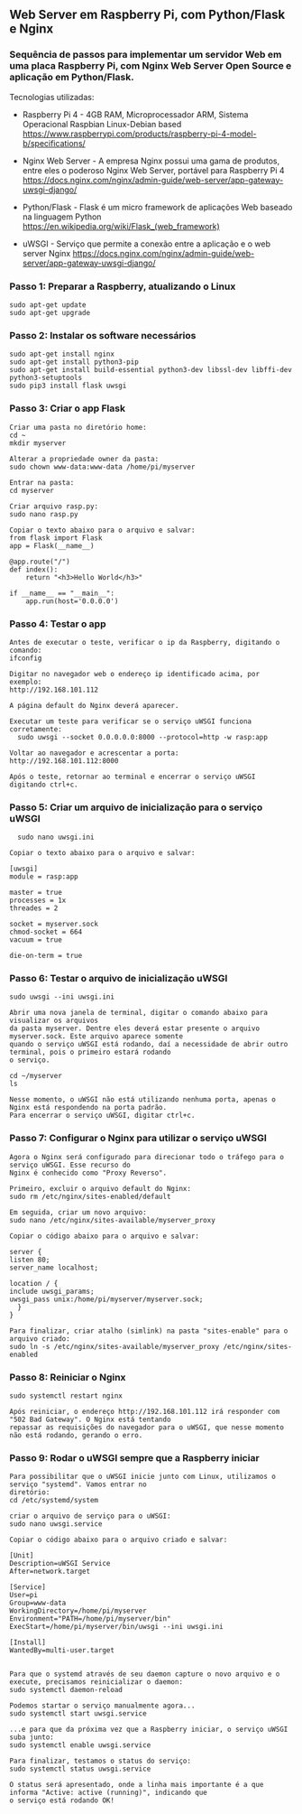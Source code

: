 ## Web Server em Raspberry Pi, com Python/Flask e Nginx

### Sequência de passos para implementar um servidor Web em uma placa Raspberry Pi, com Nginx Web Server Open Source e aplicação em Python/Flask.

Tecnologias utilizadas:

- Raspberry Pi 4 - 4GB RAM, Microprocessador ARM, Sistema Operacional Raspbian Linux-Debian based
    https://www.raspberrypi.com/products/raspberry-pi-4-model-b/specifications/
    
- Nginx Web Server - A empresa Nginx possui uma gama de produtos, entre eles o poderoso Nginx Web Server, portável para Raspberry Pi 4
    https://docs.nginx.com/nginx/admin-guide/web-server/app-gateway-uwsgi-django/
    
- Python/Flask - Flask é um micro framework de aplicações Web baseado na linguagem Python
    https://en.wikipedia.org/wiki/Flask_(web_framework)
    
- uWSGI - Serviço que permite a conexão entre a aplicação e o web server Nginx
    https://docs.nginx.com/nginx/admin-guide/web-server/app-gateway-uwsgi-django/

### Passo 1: Preparar a Raspberry, atualizando o Linux
	sudo apt-get update 
	sudo apt-get upgrade
  
### Passo 2: Instalar os software necessários
	sudo apt-get install nginx
	sudo apt-get install python3-pip
	sudo apt-get install build-essential python3-dev libssl-dev libffi-dev python3-setuptools
	sudo pip3 install flask uwsgi

### Passo 3: Criar o app Flask
	Criar uma pasta no diretório home:
	cd ~
	mkdir myserver
  
	Alterar a propriedade owner da pasta:
	sudo chown www-data:www-data /home/pi/myserver
  
	Entrar na pasta:
	cd myserver

	Criar arquivo rasp.py:
	sudo nano rasp.py

	Copiar o texto abaixo para o arquivo e salvar:
	from flask import Flask
 	app = Flask(__name__)

 	@app.route("/")
	def index():
	    return "<h3>Hello World</h3>"

	if __name__ == "__main__":
	    app.run(host='0.0.0.0')

  ### Passo 4: Testar o app
    Antes de executar o teste, verificar o ip da Raspberry, digitando o comando:
    ifconfig
    
    Digitar no navegador web o endereço ip identificado acima, por exemplo:
    http://192.168.101.112
    
    A página default do Nginx deverá aparecer.
    
    Executar um teste para verificar se o serviço uWSGI funciona corretamente:
      sudo uwsgi --socket 0.0.0.0.0:8000 --protocol=http -w rasp:app
    
    Voltar ao navegador e acrescentar a porta:
    http://192.168.101.112:8000
     
    Após o teste, retornar ao terminal e encerrar o serviço uWSGI digitando ctrl+c.
    
  ### Passo 5: Criar um arquivo de inicialização para o serviço uWSGI
      sudo nano uwsgi.ini
    
    Copiar o texto abaixo para o arquivo e salvar:
    	
	[uwsgi]
	module = rasp:app

	master = true
	processes = 1x
	threades = 2

	socket = myserver.sock
	chmod-socket = 664
	vacuum = true
	
	die-on-term = true

  ### Passo 6: Testar o arquivo de inicialização uWSGI
  	sudo uwsgi --ini uwsgi.ini
	
	Abrir uma nova janela de terminal, digitar o comando abaixo para visualizar os arquivos
	da pasta myserver. Dentre eles deverá estar presente o arquivo myserver.sock. Este arquivo aparece somente
	quando o serviço uWSGI está rodando, daí a necessidade de abrir outro terminal, pois o primeiro estará rodando
	o serviço.
	
	cd ~/myserver
	ls
	
	Nesse momento, o uWSGI não está utilizando nenhuma porta, apenas o Nginx está respondendo na porta padrão.
	Para encerrar o serviço uWSGI, digitar ctrl+c.
	
  ### Passo 7: Configurar o Nginx para utilizar o serviço uWSGI
  	
	Agora o Nginx será configurado para direcionar todo o tráfego para o serviço uWSGI. Esse recurso do
	Nginx é conhecido como "Proxy Reverso".
	
	Primeiro, excluir o arquivo default do Nginx:
	sudo rm /etc/nginx/sites-enabled/default
	
	Em seguida, criar um novo arquivo:
	sudo nano /etc/nginx/sites-available/myserver_proxy
	
	Copiar o código abaixo para o arquivo e salvar:
	
	server {
	listen 80;
	server_name localhost;
	
	location / {
	include uwsgi_params;
	uwsgi_pass unix:/home/pi/myserver/myserver.sock;
	  }
	}
	
	Para finalizar, criar atalho (simlink) na pasta "sites-enable" para o arquivo criado:
	sudo ln -s /etc/nginx/sites-available/myserver_proxy /etc/nginx/sites-enabled


  ### Passo 8: Reiniciar o Nginx
  
  	sudo systemctl restart nginx
	
	Após reiniciar, o endereço http://192.168.101.112 irá responder com "502 Bad Gateway". O Nginx está tentando
	repassar as requisições do navegador para o uWSGI, que nesse momento não está rodando, gerando o erro.

  ### Passo 9: Rodar o uWSGI sempre que a Raspberry iniciar
  
  	Para possibilitar que o uWSGI inicie junto com Linux, utilizamos o serviço "systemd". Vamos entrar no
	diretório:
	cd /etc/systemd/system
	
	criar o arquivo de serviço para o uWSGI:
	sudo nano uwsgi.service
	
	Copiar o código abaixo para o arquivo criado e salvar:
	
	[Unit]
	Description=uWSGI Service
	After=network.target
	
	[Service]
	User=pi
	Group=www-data
	WorkingDirectory=/home/pi/myserver
	Environment="PATH=/home/pi/myserver/bin"
	ExecStart=/home/pi/myserver/bin/uwsgi --ini uwsgi.ini
	
	[Install]
	WantedBy=multi-user.target
    
    
	Para que o systemd através de seu daemon capture o novo arquivo e o execute, precisamos reinicializar o daemon:
	sudo systemctl daemon-reload
	
	Podemos startar o serviço manualmente agora...
	sudo systemctl start uwsgi.service
	
	...e para que da próxima vez que a Raspberry iniciar, o serviço uWSGI suba junto:
	sudo systemctl enable uwsgi.service
	
	Para finalizar, testamos o status do serviço:
	sudo systemctl status uwsgi.service
	
	O status será apresentado, onde a linha mais importante é a que informa "Active: active (running)", indicando que
	o serviço está rodando OK!
